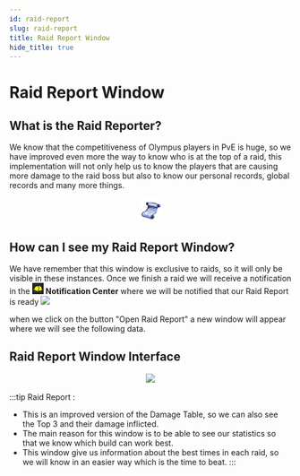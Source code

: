 ```yaml
---
id: raid-report
slug: raid-report
title: Raid Report Window
hide_title: true
---
```


# Raid Report Window
## What is the Raid Reporter?
We know that the competitiveness of Olympus players in PvE is huge, so we have improved even more the way to know who is at the top of a raid, this implementation will not only help us to know the players that are causing more damage to the raid boss but also to know our personal records, global records and many more things.

<p align="center">
<img width= "43px" src="/img/5902.png"/></p>

## How can I see my Raid Report Window?

We have remember that this window is exclusive to raids, so it will only be visible in these instances. Once we finish a raid we will receive a notification in the <img width= "20px" src="/img/bell.png"/> **Notification Center** where we will be notified that our Raid Report is ready
<img  width= "350px" src="https://imageshack.com/i/poc9hh6dj"/>

when we click on the button "Open Raid Report" a new window will appear where we will see the following data.

## Raid Report Window Interface

<p align="center">
<img  src="https://imageshack.com/i/pm4pRQItj"/></p>

:::tip Raid Report :
- This is an improved version of the Damage Table, so we can also see the Top 3 and their damage inflicted.
- The main reason for this window is to be able to see our statistics so that we know which build can work best.
- This window give us information about the best times in each raid, so we will know in an easier way which is the time to beat.
:::